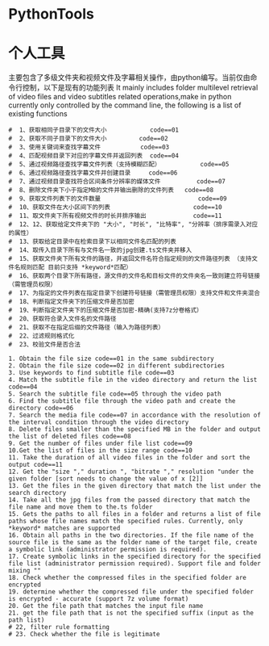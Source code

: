 # PythonTools
个人工具
=======


主要包含了多级文件夹和视频文件及字幕相关操作，由python编写。当前仅由命令行控制，以下是现有的功能列表
It mainly includes folder multilevel retrieval of video files and video subtitles related operations,make in python currently only controlled by the command line, 
the following is a list of existing functions

    #  1、获取相同子目录下的文件大小            code==01
    #  2、获取不同子目录下的文件大小         code==02
    #  3、使用关键词来查找字幕文件           code==03
    #  4、匹配视频目录下对应的字幕文件并返回列表  code==04
    #  5、通过视频路径查找字幕文件列表（支持模糊匹配）           code==05
    #  6、通过视频路径查找字幕文件并创建目录     code==06
    #  7、通过视频目录查找符合区间条件分辨率的媒体文件          code==07
    #  8、删除文件夹下小于指定MB的文件并输出删除的文件列表   code==08
    #  9、获取文件列表下的文件数量                           code==09
    #  10、获取文件在大小区间下的列表                       code==10
    #  11、取文件夹下所有视频文件的时长并排序输出             code==11
    #  12、12、获取给定文件夹下的 "大小", "时长", "比特率", "分辨率（排序需录入对应的属性）
    #  13、获取给定目录中在检索目录下以相同文件名匹配的列表
    #  14、取传入目录下所有与文件名一致的jpg创建.ts文件夹并移入
    #  15、获取文件夹下所有文件的路径，并返回文件名符合指定规则的文件路径列表 （支持文件名规则匹配 目前只支持 *keyword*匹配）
    #  16、获取两个目录下所有路径，源文件的文件名和目标文件的文件夹名一致则建立符号链接（需管理员权限）
    #  17、为指定的文件列表在指定目录下创建符号链接（需管理员权限）支持文件和文件夹混合
    #  18、判断指定文件夹下的压缩文件是否加密
    #  19、判断指定文件夹下的压缩文件是否加密-精确(支持7z分卷格式）
    #  20、获取符合录入文件名的文件路径
    #  21、获取不在指定后缀的文件路径（输入为路径列表）
    #  22、过滤规则格式化
    #  23、校验文件是否合法
    
    1. Obtain the file size code==01 in the same subdirectory
    2. Obtain the file size code==02 in different subdirectories
    3. Use keywords to find subtitle file code==03
    4. Match the subtitle file in the video directory and return the list code==04
    5. Search the subtitle file code==05 through the video path
    6. Find the subtitle file through the video path and create the directory code==06
    7. Search the media file code==07 in accordance with the resolution of the interval condition through the video directory
    8. Delete files smaller than the specified MB in the folder and output the list of deleted files code==08
    9. Get the number of files under file list code==09
    10.Get the list of files in the size range code==10
    11. Take the duration of all video files in the folder and sort the output code==11
    12. Get the "size "," duration ", "bitrate "," resolution "under the given folder [sort needs to change the value of x [2]]
    13. Get the files in the given directory that match the list under the search directory
    14. Take all the jpg files from the passed directory that match the file name and move them to the.ts folder
    15. Gets the paths to all files in a folder and returns a list of file paths whose file names match the specified rules. Currently, only *keyword* matches are supported
    16. Obtain all paths in the two directories. If the file name of the source file is the same as the folder name of the target file, create a symbolic link (administrator permission is required).
    17. Create symbolic links in the specified directory for the specified file list (administrator permission required). Support file and folder mixing ""
    18. Check whether the compressed files in the specified folder are encrypted
    19. determine whether the compressed file under the specified folder is encrypted - accurate (support 7z volume format)
    20. Get the file path that matches the input file name
    21. get the file path that is not the specified suffix (input as the path list)
    # 22, filter rule formatting
    # 23. Check whether the file is legitimate

  
